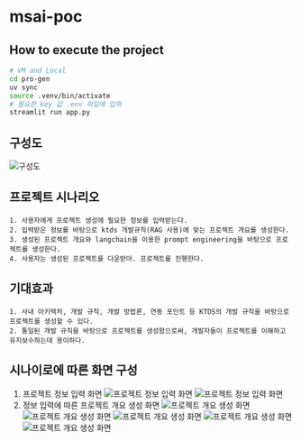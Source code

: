 # msai-poc

## How to execute the project
``` bash
# VM and Local
cd pro-gen
uv sync
source .venv/bin/activate
# 필요한 key 값 .env 파일에 입력
streamlit run app.py
```

## 구성도
![구성도](./스크린샷%202025-07-24%20오전%209.28.27.png)

## 프로젝트 시나리오
```
1. 사용자에게 프로젝트 생성에 필요한 정보를 입력받는다.
2. 입력받은 정보를 바탕으로 ktds 개발규칙(RAG 사용)에 맞는 프로젝트 개요를 생성한다.
3. 생성된 프로젝트 개요와 langchain을 이용한 prompt engineering을 바탕으로 프로젝트를 생성한다.
4. 사용자는 생성된 프로젝트를 다운받아. 프로젝트를 진행한다.
```
## 기대효과
```
1. 사내 아키텍처, 개발 규칙, 개발 방법론, 연동 포인트 등 KTDS의 개발 규칙을 바탕으로 프로젝트를 생성할 수 있다.
2. 통일된 개발 규칙을 바탕으로 프로젝트를 생성함으로써, 개발자들이 프로젝트를 이해하고 유지보수하는데 용이하다.
```
## 시나이로에 따른 화면 구성
1. 프로젝트 정보 입력 화면
![프로젝트 정보 입력 화면](./스크린샷%202025-07-24%2001.png)
![프로젝트 정보 입력 화면](./스크린샷%202025-07-24%2002.png)
2. 정보 입력에 따른 프로젝트 개요 생성 화면
![프로젝트 개요 생성 화면](./스크린샷%202025-07-24%2003.png)
![프로젝트 개요 생성 화면](./스크린샷%202025-07-24%2004.png)
![프로젝트 개요 생성 화면](./스크린샷%202025-07-24%2005.png)
![프로젝트 개요 생성 화면](./스크린샷%202025-07-24%2006.png)
![프로젝트 개요 생성 화면](./스크린샷%202025-07-24%2007.png)

